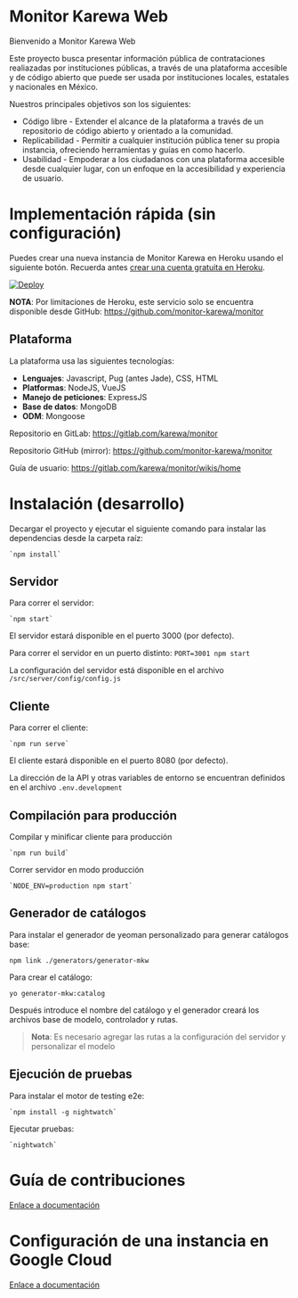 # Monitor Karewa Web

Bienvenido a Monitor Karewa Web

Este proyecto busca presentar información pública de contrataciones realiazadas por instituciones públicas, a través de 
una plataforma accesible y de código abierto que puede ser usada por instituciones locales, estatales y nacionales en 
México.

Nuestros principales objetivos son los siguientes:
- Código libre - Extender el alcance de la plataforma a través de un repositorio de código abierto y orientado a la comunidad.
- Replicabilidad - Permitir a cualquier institución pública tener su propia instancia, ofreciendo herramientas y guías en como hacerlo.
- Usabilidad - Empoderar a los ciudadanos con una plataforma accesible desde cualquier lugar, con un enfoque en la accesibilidad y experiencia de usuario.
 
 # Implementación rápida (sin configuración)
 
 Puedes crear una nueva instancia de Monitor Karewa en Heroku usando el siguiente botón. Recuerda antes [crear una cuenta gratuita en Heroku](https://signup.heroku.com/).
 
 [![Deploy](https://www.herokucdn.com/deploy/button.svg)](https://heroku.com/deploy?template=https://github.com/monitor-karewa/monitor)
 
 **NOTA**: Por limitaciones de Heroku, este servicio solo se encuentra disponible desde GitHub: https://github.com/monitor-karewa/monitor
 

## Plataforma

La plataforma usa las siguientes tecnologías:

- **Lenguajes**: Javascript, Pug (antes Jade), CSS, HTML
- **Platformas**: NodeJS, VueJS
- **Manejo de peticiones**: ExpressJS
- **Base de datos**: MongoDB
- **ODM**: Mongoose


Repositorio en GitLab: https://gitlab.com/karewa/monitor

Repositorio GitHub (mirror): https://github.com/monitor-karewa/monitor

Guía de usuario: https://gitlab.com/karewa/monitor/wikis/home


# Instalación (desarrollo)

Decargar el proyecto y ejecutar el siguiente comando para instalar las dependencias desde la carpeta raíz:

    `npm install`

## Servidor

Para correr el servidor:

    `npm start`

El servidor estará disponible en el puerto 3000 (por defecto).

Para correr el servidor en un puerto distinto:
    `PORT=3001 npm start`
    
    
La configuración del servidor está disponible en el archivo `/src/server/config/config.js`

## Cliente

Para correr el cliente:

    `npm run serve`

El cliente estará disponible en el puerto 8080 (por defecto).

La dirección de la API y otras variables de entorno se encuentran definidos en el archivo `.env.development`

## Compilación para producción

Compilar y minificar cliente para producción

    `npm run build`
    
Correr servidor en modo producción

    `NODE_ENV=production npm start`


## Generador de catálogos

Para instalar el generador de yeoman personalizado para generar catálogos base:

    npm link ./generators/generator-mkw

Para crear el catálogo:

    yo generator-mkw:catalog

Después introduce el nombre del catálogo y el generador creará los archivos base de modelo, controlador y rutas.
> **Nota**: Es necesario agregar las rutas a la configuración del servidor y personalizar el modelo

## Ejecución de pruebas

Para instalar el motor de testing e2e:

    `npm install -g nightwatch`
    
Ejecutar pruebas:

    `nightwatch`


# Guía de contribuciones

[Enlace a documentación](docs/contributionGuide.md)

# Configuración de una instancia en Google Cloud 

[Enlace a documentación](docs/serverConfig.md)
